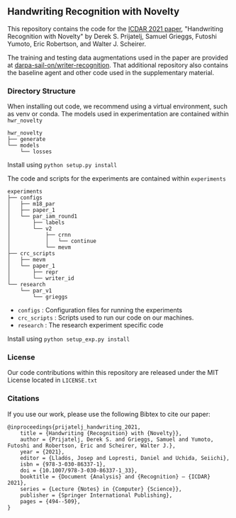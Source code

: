 ## Handwriting Recognition with Novelty

This repository contains the code for the [ICDAR 2021 paper](https://arxiv.org/abs/2105.06582), "Handwriting Recognition with Novelty" by Derek S. Prijatelj, Samuel Grieggs, Futoshi Yumoto, Eric Robertson, and Walter J. Scheirer.

The training and testing data augmentations used in the paper are provided at [darpa-sail-on/writer-recognition](https://github.com/darpa-sail-on/writer-recognition).
That additional repository also contains the baseline agent and other code used in the supplementary material.

### Directory Structure

When installing out code, we recommend using a virtual environment, such as venv or conda.
The models used in experimentation are contained within `hwr_novelty`

```
hwr_novelty
├── generate
└── models
    └── losses
```

Install using `python setup.py install`

The code and scripts for the experiments are contained within `experiments`

```
experiments
├── configs
│   ├── m18_par
│   ├── paper_1
│   └── par_iam_round1
│       ├── labels
│       └── v2
│           ├── crnn
│           │   └── continue
│           └── mevm
├── crc_scripts
│   ├── mevm
│   └── paper_1
│       ├── repr
│       └── writer_id
└── research
    └── par_v1
        └── grieggs
```

- `configs` : Configuration files for running the experiments
- `crc_scripts` : Scripts used to run our code on our machines.
- `research` : The research experiment specific code

Install using `python setup_exp.py install`

### License

Our code contributions within this repository are released under the MIT License located in `LICENSE.txt`

### Citations

If you use our work, please use the following Bibtex to cite our paper:

```
@inproceedings{prijatelj_handwriting_2021,
	title = {Handwriting {Recognition} with {Novelty}},
	author = {Prijatelj, Derek S. and Grieggs, Samuel and Yumoto, Futoshi and Robertson, Eric and Scheirer, Walter J.},
	year = {2021},
	editor = {Lladós, Josep and Lopresti, Daniel and Uchida, Seiichi},
	isbn = {978-3-030-86337-1},
	doi = {10.1007/978-3-030-86337-1_33},
	booktitle = {Document {Analysis} and {Recognition} – {ICDAR} 2021},
	series = {Lecture {Notes} in {Computer} {Science}},
	publisher = {Springer International Publishing},
	pages = {494--509},
}
```
